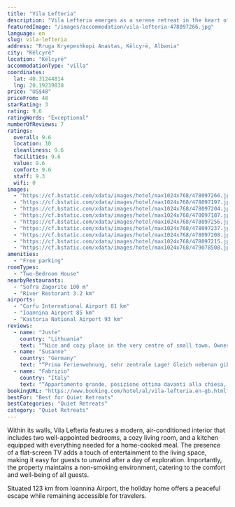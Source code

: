 ```yaml
---
title: "Vila Lefteria"
description: "Vila Lefteria emerges as a serene retreat in the heart of Këlcyrë, providing guests with a blend of comfort and convenience."
featuredImage: "/images/accommodation/vila-lefteria-478097266.jpg"
language: en
slug: vila-lefteria
address: "Rruga Kryepeshkopi Anastas, Këlcyrë, Albania"
city: "Këlcyrë"
location: "Këlcyrë"
accommodationType: "villa"
coordinates:
  lat: 40.31244814
  lng: 20.19239838
price: "US$48"
priceFrom: 48
starRating: 3
rating: 9.6
ratingWords: "Exceptional"
numberOfReviews: 7
ratings:
  overall: 9.6
  location: 10
  cleanliness: 9.6
  facilities: 9.6
  value: 9.6
  comfort: 9.6
  staff: 9.3
  wifi: 0
images:
  - "https://cf.bstatic.com/xdata/images/hotel/max1024x768/478097266.jpg?k=318d684051a978626d83d68c8f202ecdf7ffc723adaa9be61a12cc41f268da02&o=&hp=1"
  - "https://cf.bstatic.com/xdata/images/hotel/max1024x768/478097197.jpg?k=d8e3d51633ecaa7f129e36cfdbef7df9cc2d208b18fb629f14e609b1c5ddb883&o=&hp=1"
  - "https://cf.bstatic.com/xdata/images/hotel/max1024x768/478097204.jpg?k=bd3f4f7e3e15ff2bf09f594c7c07b84a419d8daa8fd476d376dc15d9bb31fa47&o=&hp=1"
  - "https://cf.bstatic.com/xdata/images/hotel/max1024x768/478097187.jpg?k=ff546b159fb1ad16c599484440e6061f3a54ffe543ef661d7ed37d091649e22c&o=&hp=1"
  - "https://cf.bstatic.com/xdata/images/hotel/max1024x768/478097256.jpg?k=af83c3e1d2cdd063d8ded44e67e99bbe201b6e1eb8ec35d3d194b644cfedbcbc&o=&hp=1"
  - "https://cf.bstatic.com/xdata/images/hotel/max1024x768/478097237.jpg?k=d31f50e6308578bea77828258cdd32bede758d4a5e80056e55f573c7b6cfc7da&o=&hp=1"
  - "https://cf.bstatic.com/xdata/images/hotel/max1024x768/478097208.jpg?k=099858801928094b91c3a3df9eff153e88302a069844594aca76d2a49b138bcc&o=&hp=1"
  - "https://cf.bstatic.com/xdata/images/hotel/max1024x768/478097215.jpg?k=8ce94d9416e6093b4341ae934d89e91c52180bb60dd41fd5d47a546268393ee9&o=&hp=1"
  - "https://cf.bstatic.com/xdata/images/hotel/max1024x768/479078508.jpg?k=7dd86aa2855b3b1a2527bc313303def035efd1fdb924bbc1bcb0889100724802&o=&hp=1"
amenities:
  - "Free parking"
roomTypes:
  - "Two-Bedroom House"
nearbyRestaurants:
  - "Sofra Zagorite 100 m"
  - "River Restorant 3.2 km"
airports:
  - "Corfu International Airport 81 km"
  - "Ioannina Airport 85 km"
  - "Kastoria National Airport 93 km"
reviews:
  - name: "Juste"
    country: "Lithuania"
    text: "“Nice and cozy place in the very centre of small town. Owner was very friendly and helpful. On Sunday morning we got up to find ourselves in middle of a local market ( good windows, so we didn’t hear any noise). Such a wonderful surprise! We bought...”"
  - name: "Susanne"
    country: "Germany"
    text: "“Prima Ferienwohnung, sehr zentrale Lage! Gleich nebenan gibt es eine Bäckerei, in der man auch den Schlüssel abholt.”"
  - name: "Fabrizio"
    country: "Italy"
    text: "“Appartamento grande, posizione ottima davanti alla chiesa, cucina attrezzata (abbiamo cenato in casa), aria condizionata , 2 balconi, lavatrice, televisione, posto auto riservato sotto l'appartamento. A 40 minuti dal ponte ottomano di Kaidut a...”"
bookingURL: "https://www.booking.com/hotel/al/vila-lefteria.en-gb.html?aid=8035640"
bestFor: "Best for Quiet Retreats"
bestCategories: "Quiet Retreats"
category: "Quiet Retreats"
---
```


Within its walls, Vila Lefteria features a modern, air-conditioned interior that includes two well-appointed bedrooms, a cozy living room, and a kitchen equipped with everything needed for a home-cooked meal. The presence of a flat-screen TV adds a touch of entertainment to the living space, making it easy for guests to unwind after a day of exploration. Importantly, the property maintains a non-smoking environment, catering to the comfort and well-being of all guests.

Situated 123 km from Ioannina Airport, the holiday home offers a peaceful escape while remaining accessible for travelers.
